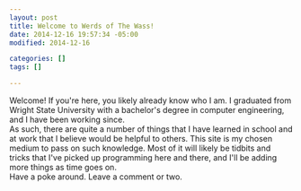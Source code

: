 ```yaml
---
layout: post
title: Welcome to Werds of The Wass!
date: 2014-12-16 19:57:34 -05:00
modified: 2014-12-16

categories: []
tags: []

---
```

Welcome!  If you're here, you likely already know who I am. I graduated from Wright State University with a bachelor's degree in computer engineering, and I have been working since.  
 As such, there are quite a number of things that I have learned in school and at work that I believe would be helpful to others. This site is my chosen medium to pass on such knowledge.  Most of it will likely be tidbits and tricks that I've picked up programming here and there, and I'll be adding more things as time goes on.  
 Have a poke around. Leave a comment or two.
